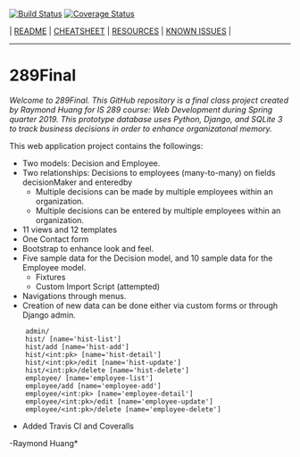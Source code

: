 [![Build Status](https://travis-ci.com/goudstad/289Final.svg?branch=master)](https://travis-ci.com/goudstad/289Final)
[![Coverage Status](https://coveralls.io/repos/github/goudstad/289Final/badge.svg?branch=master)](https://coveralls.io/github/goudstad/289Final?branch=master)

\| [README](README.md) \| [CHEATSHEET](cheatsheet.md) \| [RESOURCES](resources.md) \| [KNOWN ISSUES](knownIssues.md) \|
***
# 289Final
*Welcome to 289Final.  This GitHub repository is a final class project created by Raymond Huang for IS 289 course: Web Development during Spring quarter 2019. This prototype database uses Python, Django, and SQLite 3 to track business decisions in order to enhance organizatonal memory.*  

This web application project contains the followings:
- Two models: Decision and Employee.
- Two relationships: Decisions to employees (many-to-many) on fields decisionMaker and enteredby
  - Multiple decisions can be made by multiple employees within an organization.
  - Multiple decisions can be entered by multiple employees within an organization.
- 11 views and 12 templates
- One Contact form
- Bootstrap to enhance look and feel.
- Five sample data for the Decision model, and 10 sample data for the Employee model.
  - Fixtures
  - Custom Import Script (attempted)
- Navigations through menus.
- Creation of new data can be done either via custom forms or through Django admin.
```
    admin/
    hist/ [name='hist-list']
    hist/add [name='hist-add']
    hist/<int:pk> [name='hist-detail']
    hist/<int:pk>/edit [name='hist-update']
    hist/<int:pk>/delete [name='hist-delete']
    employee/ [name='employee-list']
    employee/add [name='employee-add']
    employee/<int:pk> [name='employee-detail']
    employee/<int:pk>/edit [name='employee-update']
    employee/<int:pk>/delete [name='employee-delete']
 ```
- Added Travis CI and Coveralls

-Raymond Huang*

